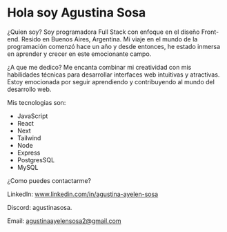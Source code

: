 # Hola soy Agustina Sosa

¿Quien soy?
Soy programadora Full Stack con enfoque en el diseño Front-end. Resido en Buenos Aires, Argentina. Mi viaje en el mundo de la programación comenzó hace un año y desde entonces, he estado inmersa en aprender y crecer en este emocionante campo.

¿A que me dedico?
Me encanta combinar mi creatividad con mis habilidades técnicas para desarrollar interfaces web intuitivas y atractivas. Estoy emocionada por seguir aprendiendo y contribuyendo al mundo del desarrollo web. 

Mis tecnologias son: 
- JavaScript
- React
- Next
- Tailwind
- Node
- Express
- PostgresSQL
- MySQL

¿Como puedes contactarme?

LinkedIn: www.linkedin.com/in/agustina-ayelen-sosa

Discord: agustinasosa.

Email: agustinaayelensosa2@gmail.com

